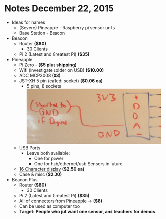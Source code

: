 Notes December 22, 2015
=======================

* Ideas for names
	* (Severe) Pineapple - Raspberry pi sensor units
	* Base Station - Beacon
* Beacon
	* Router **($80)**
		* 30 Clients
	* Pi 2 (Latest and Greatest Pi) **($35)**
* Pineapple
	* Pi Zero - **($5 plus shipping)**
	* Wifi (investigate solder on USB) **($10.00)**
	* ADC MCP3008 **($3)**
	* JST-XH 5 pin (called: socket) **($0.06 ea)**
		* 5 pins, 8 sockets
		![Pinout](Pinout.png)
	* USB Ports
		* Leave both available: 
			* One for power
			* One for hub/ethernet/usb Sensors in future
	* [16 Character display](http://goo.gl/gO4UGy) **($2.50 ea)**
	* Case & misc **($2.00)**
* Beacon Plus
	* Router **($80)**
		* 30 Clients
	* Pi 2 (Latest and Greatest Pi) **($35)**
	* All of connectors from Pineapple -> **($8)**
	* Can be used as computer too
	* **Target: People who jut want one sensor, and teachers for demos**
	